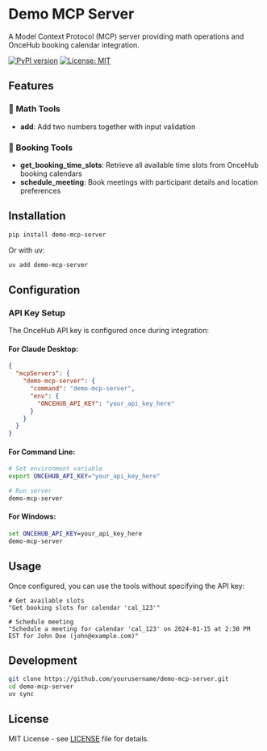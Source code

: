 # Demo MCP Server

A Model Context Protocol (MCP) server providing math operations and OnceHub booking calendar integration.

[![PyPI version](https://badge.fury.io/py/demo-mcp-server.svg)](https://badge.fury.io/py/demo-mcp-server)
[![License: MIT](https://img.shields.io/badge/License-MIT-yellow.svg)](https://opensource.org/licenses/MIT)

## Features

### 🧮 Math Tools
- **add**: Add two numbers together with input validation

### 📅 Booking Tools
- **get_booking_time_slots**: Retrieve all available time slots from OnceHub booking calendars
- **schedule_meeting**: Book meetings with participant details and location preferences

## Installation

```bash
pip install demo-mcp-server
```

Or with uv:
```bash
uv add demo-mcp-server
```

## Configuration

### API Key Setup

The OnceHub API key is configured once during integration:

#### For Claude Desktop:

```json
{
  "mcpServers": {
    "demo-mcp-server": {
      "command": "demo-mcp-server",
      "env": {
        "ONCEHUB_API_KEY": "your_api_key_here"
      }
    }
  }
}
```

#### For Command Line:

```bash
# Set environment variable
export ONCEHUB_API_KEY="your_api_key_here"

# Run server
demo-mcp-server
```

#### For Windows:

```cmd
set ONCEHUB_API_KEY=your_api_key_here
demo-mcp-server
```

## Usage

Once configured, you can use the tools without specifying the API key:

```
# Get available slots
"Get booking slots for calendar 'cal_123'"

# Schedule meeting  
"Schedule a meeting for calendar 'cal_123' on 2024-01-15 at 2:30 PM EST for John Doe (john@example.com)"
```

## Development

```bash
git clone https://github.com/yourusername/demo-mcp-server.git
cd demo-mcp-server
uv sync
```

## License

MIT License - see [LICENSE](LICENSE) file for details.